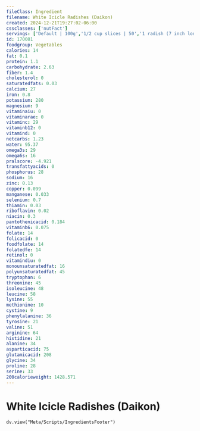 ```yaml
---
fileClass: Ingredient
filename: White Icicle Radishes (Daikon)
created: 2024-12-21T19:27:02-06:00
cssclasses: ['nutFact']
servings: ['Default | 100g','1/2 cup slices | 50','1 radish (7 inch long) | 17']
id: 170081
foodgroup: Vegetables
calories: 14
fat: 0.1
protein: 1.1
carbohydrate: 2.63
fiber: 1.4
cholesterol: 0
saturatedfats: 0.03
calcium: 27
iron: 0.8
potassium: 280
magnesium: 9
vitaminaiu: 0
vitaminarae: 0
vitaminc: 29
vitaminb12: 0
vitamind: 0
netcarbs: 1.23
water: 95.37
omega3s: 29
omega6s: 16
pralscore: -4.921
transfattyacids: 0
phosphorus: 28
sodium: 16
zinc: 0.13
copper: 0.099
manganese: 0.033
selenium: 0.7
thiamin: 0.03
riboflavin: 0.02
niacin: 0.3
pantothenicacid: 0.184
vitaminb6: 0.075
folate: 14
folicacid: 0
foodfolate: 14
folatedfe: 14
retinol: 0
vitamindiu: 0
monounsaturatedfat: 16
polyunsaturatedfat: 45
tryptophan: 6
threonine: 45
isoleucine: 48
leucine: 58
lysine: 55
methionine: 10
cystine: 9
phenylalanine: 36
tyrosine: 21
valine: 51
arginine: 64
histidine: 21
alanine: 34
asparticacid: 75
glutamicacid: 208
glycine: 34
proline: 28
serine: 33
200calorieweight: 1428.571
---
```


# White Icicle Radishes (Daikon)

```dataviewjs
dv.view("Meta/Scripts/IngredientsFooter")
```